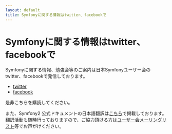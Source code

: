 ```yaml
---
layout: default
title: Symfonyに関する情報はtwitter、facebookで
---
```


Symfonyに関する情報はtwitter、facebookで
========================================

Symfonyに関する情報、勉強会等のご案内は日本Symfonyユーザー会のtwitter、facebookで発信しております。

- [twitter](https://twitter.com/symfony_japan)
- [facebook](https://www.facebook.com/SymfonyJapan)

是非こちらを購読してください。

また、Symfony2 公式ドキュメントの日本語翻訳は[こちら](http://docs.symfony.gr.jp/)で掲載しております。翻訳活動も随時行っておりますので、ご協力頂ける方は[ユーザー会メーリングリスト](http://groups.google.com/group/symfony-users-ja)等でお声がけください。
